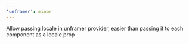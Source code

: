 ```yaml
---
'unframer': minor
---
```


Allow passing locale in unframer provider, easier than passing it to each component as a locale prop
